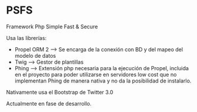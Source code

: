 PSFS
====
Framework Php Simple Fast & Secure

Usa las librerías:
* Propel ORM 2 --> Se encarga de la conexión con BD y del mapeo del modelo de datos
* Twig --> Gestor de plantillas
* Phing --> Extensión php necesaria para la ejecución de Propel, incluida en el proyecto para poder utilizarse en servidores low cost que no implementan Phing de manera nativa y no da la posibilidad de instalarlo.

Nativamente usa el Bootstrap de Twitter 3.0

Actualmente en fase de desarrollo.